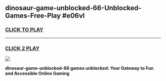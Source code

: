 
## dinosaur-game-unblocked-66-Unblocked-Games-Free-Play #e06vl
<h3>
<a href="https://us.freeplayer.one?title=dinosaur-game-unblocked-66&ref=9M">CLICK TO PLAY</a></h3>
<hr>

<h3>
<a href="https://us.freeplayer.one?title=dinosaur-game-unblocked-66&ref=9M">CLICK 2 PLAY</a>
  
</h3>

<a href="https://us.freeplayer.one?title=dinosaur-game-unblocked-66&ref=9M"><img src="https://clearcache.store/games.png"></a>


**dinosaur-game-unblocked-66 games unblocked: Your Gateway to Fun and Accessible Online Gaming**
